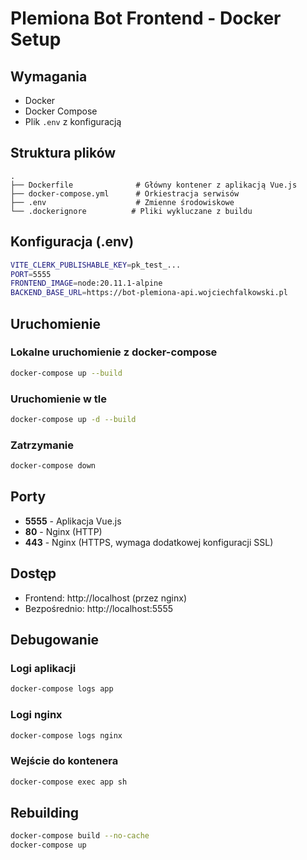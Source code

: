 # Plemiona Bot Frontend - Docker Setup

## Wymagania
- Docker
- Docker Compose
- Plik `.env` z konfiguracją

## Struktura plików
```
.
├── Dockerfile              # Główny kontener z aplikacją Vue.js
├── docker-compose.yml      # Orkiestracja serwisów
├── .env                    # Zmienne środowiskowe
└── .dockerignore          # Pliki wykluczane z buildu
```

## Konfiguracja (.env)
```bash
VITE_CLERK_PUBLISHABLE_KEY=pk_test_...
PORT=5555
FRONTEND_IMAGE=node:20.11.1-alpine
BACKEND_BASE_URL=https://bot-plemiona-api.wojciechfalkowski.pl
```

## Uruchomienie

### Lokalne uruchomienie z docker-compose
```bash
docker-compose up --build
```

### Uruchomienie w tle
```bash
docker-compose up -d --build
```

### Zatrzymanie
```bash
docker-compose down
```

## Porty
- **5555** - Aplikacja Vue.js
- **80** - Nginx (HTTP)
- **443** - Nginx (HTTPS, wymaga dodatkowej konfiguracji SSL)

## Dostęp
- Frontend: http://localhost (przez nginx)
- Bezpośrednio: http://localhost:5555

## Debugowanie

### Logi aplikacji
```bash
docker-compose logs app
```

### Logi nginx
```bash
docker-compose logs nginx
```

### Wejście do kontenera
```bash
docker-compose exec app sh
```

## Rebuilding
```bash
docker-compose build --no-cache
docker-compose up
``` 